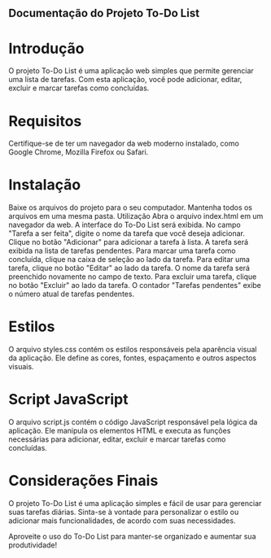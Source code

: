 ## Documentação do Projeto To-Do List
# Introdução
O projeto To-Do List é uma aplicação web simples que permite gerenciar uma lista de tarefas. Com esta aplicação, você pode adicionar, editar, excluir e marcar tarefas como concluídas.

# Requisitos
Certifique-se de ter um navegador da web moderno instalado, como Google Chrome, Mozilla Firefox ou Safari.

# Instalação
Baixe os arquivos do projeto para o seu computador.
Mantenha todos os arquivos em uma mesma pasta.
Utilização
Abra o arquivo index.html em um navegador da web.
A interface do To-Do List será exibida.
No campo "Tarefa a ser feita", digite o nome da tarefa que você deseja adicionar.
Clique no botão "Adicionar" para adicionar a tarefa à lista.
A tarefa será exibida na lista de tarefas pendentes.
Para marcar uma tarefa como concluída, clique na caixa de seleção ao lado da tarefa.
Para editar uma tarefa, clique no botão "Editar" ao lado da tarefa. O nome da tarefa será preenchido novamente no campo de texto.
Para excluir uma tarefa, clique no botão "Excluir" ao lado da tarefa.
O contador "Tarefas pendentes" exibe o número atual de tarefas pendentes.

# Estilos
O arquivo styles.css contém os estilos responsáveis pela aparência visual da aplicação. Ele define as cores, fontes, espaçamento e outros aspectos visuais.

# Script JavaScript
O arquivo script.js contém o código JavaScript responsável pela lógica da aplicação. Ele manipula os elementos HTML e executa as funções necessárias para adicionar, editar, excluir e marcar tarefas como concluídas.

# Considerações Finais
O projeto To-Do List é uma aplicação simples e fácil de usar para gerenciar suas tarefas diárias. Sinta-se à vontade para personalizar o estilo ou adicionar mais funcionalidades, de acordo com suas necessidades.

Aproveite o uso do To-Do List para manter-se organizado e aumentar sua produtividade!
